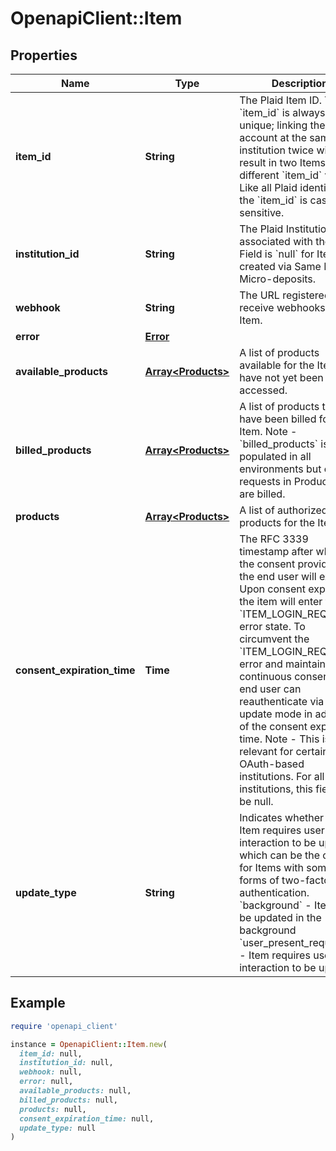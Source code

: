 # OpenapiClient::Item

## Properties

| Name | Type | Description | Notes |
| ---- | ---- | ----------- | ----- |
| **item_id** | **String** | The Plaid Item ID. The &#x60;item_id&#x60; is always unique; linking the same account at the same institution twice will result in two Items with different &#x60;item_id&#x60; values. Like all Plaid identifiers, the &#x60;item_id&#x60; is case-sensitive. |  |
| **institution_id** | **String** | The Plaid Institution ID associated with the Item. Field is &#x60;null&#x60; for Items created via Same Day Micro-deposits. | [optional] |
| **webhook** | **String** | The URL registered to receive webhooks for the Item. |  |
| **error** | [**Error**](Error.md) |  |  |
| **available_products** | [**Array&lt;Products&gt;**](Products.md) | A list of products available for the Item that have not yet been accessed. |  |
| **billed_products** | [**Array&lt;Products&gt;**](Products.md) | A list of products that have been billed for the Item. Note - &#x60;billed_products&#x60; is populated in all environments but only requests in Production are billed.  |  |
| **products** | [**Array&lt;Products&gt;**](Products.md) | A list of authorized products for the Item.  | [optional] |
| **consent_expiration_time** | **Time** | The RFC 3339 timestamp after which the consent provided by the end user will expire. Upon consent expiration, the item will enter the &#x60;ITEM_LOGIN_REQUIRED&#x60; error state. To circumvent the &#x60;ITEM_LOGIN_REQUIRED&#x60; error and maintain continuous consent, the end user can reauthenticate via Link’s update mode in advance of the consent expiration time.  Note - This is only relevant for certain OAuth-based institutions. For all other institutions, this field will be null.  |  |
| **update_type** | **String** | Indicates whether an Item requires user interaction to be updated, which can be the case for Items with some forms of two-factor authentication.  &#x60;background&#x60; - Item can be updated in the background  &#x60;user_present_required&#x60; - Item requires user interaction to be updated |  |

## Example

```ruby
require 'openapi_client'

instance = OpenapiClient::Item.new(
  item_id: null,
  institution_id: null,
  webhook: null,
  error: null,
  available_products: null,
  billed_products: null,
  products: null,
  consent_expiration_time: null,
  update_type: null
)
```

